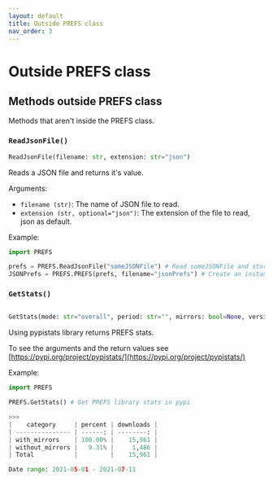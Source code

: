 ```yaml
---
layout: default
title: Outside PREFS class
nav_order: 3
---
```



# Outside PREFS class

## Methods outside PREFS class

Methods that aren't inside the PREFS class.

### `ReadJsonFile()`

```python
ReadJsonFile(filename: str, extension: str="json")
```

Reads a JSON file and returns it's value.

Arguments:

-   `filename (str)`: The name of JSON file to read.
-   `extension (str, optional="json")`: The extension of the file to read, json as default.

Example:

```python
import PREFS

prefs = PREFS.ReadJsonFile("someJSONFile") # Read someJSONFile and store it's value in prefs
JSONPrefs = PREFS.PREFS(prefs, filename="jsonPrefs") # Create an instance of the PREFS class using a json file as input for the prefs argument

```

### `GetStats()`

```python

GetStats(mode: str="overall", period: str="", mirrors: bool=None, version: str="", os: str="", format: str="markdown")
```

Using pypistats library returns PREFS stats.

To see the arguments and the return values see [https://pypi.org/project/pypistats/](https://pypi.org/project/pypistats/)

Example:

```python
import PREFS

PREFS.GetStats() # Get PREFS library stats in pypi

>>>
|    category     | percent | downloads |
| --------------- | ------: | --------: |
| with_mirrors    | 100.00% |    15,961 |
| without_mirrors |   9.31% |     1,486 |
| Total           |         |    15,961 |

Date range: 2021-05-01 - 2021-07-11

```
